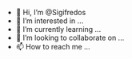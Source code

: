 - 👋 Hi, I’m @Sigifredos
- 👀 I’m interested in ...
- 🌱 I’m currently learning ...
- 💞️ I’m looking to collaborate on ...
- 📫 How to reach me ...

<!---
Sigifredos/Sigifredos is a ✨ special ✨ repository because its `README.md` (this file) appears on your GitHub profile.
You can click the Preview link to take a look at your changes.
--->
